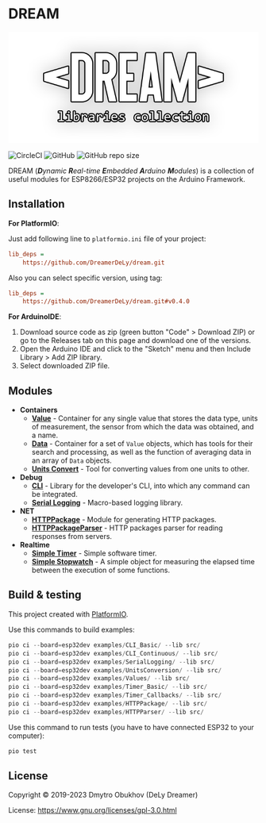 # DREAM

<p align="center">
  <img alt="logo" src="extra/logo.png">
</p>

![CircleCI](https://img.shields.io/circleci/build/github/DreamerDeLy/dream)
![GitHub](https://img.shields.io/github/license/DreamerDeLy/dream)
![GitHub repo size](https://img.shields.io/github/repo-size/DreamerDeLy/dream)

DREAM (_**D**ynamic **R**eal-time **E**mbedded **A**rduino **M**odules_) is a collection of useful modules for ESP8266/ESP32 projects on the Arduino Framework.

## Installation 

**For PlatformIO**: 

Just add following line to `platformio.ini` file of your project:

```ini
lib_deps = 
	https://github.com/DreamerDeLy/dream.git
```

Also you can select specific version, using tag:

```ini
lib_deps = 
	https://github.com/DreamerDeLy/dream.git#v0.4.0
```

**For ArduinoIDE**: 

1. Download source code as zip (green button "Code" > Download ZIP) or go to the Releases tab on this page and download one of the versions. 
2. Open the Arduino IDE and click to the "Sketch" menu and then Include Library > Add ZIP library.
3. Select downloaded ZIP file. 

## Modules

- **Containers**
  - [**Value**](/src/containers/value.h) - Container for any single value that stores the data type, units of measurement, the sensor from which the data was obtained, and a name.
  - [**Data**](src/containers/data.h) - Container for a set of `Value` objects, which has tools for their search and processing, as well as the function of averaging data in an array of `Data` objects.
  - [**Units Convert**](src/containers/units_convert.h) - Tool for converting values from one units to other. 
- **Debug**
  - [**CLI**](src/debug/cli.h) - Library for the developer's CLI, into which any command can be integrated.
  - [**Serial Logging**](src/debug/serial_logging.h) - Macro-based logging library.
- **NET**
  - [**HTTPPackage**](src/net/HTTPPackage.h) - Module for generating HTTP packages.
  - [**HTTPPackageParser**](src/net/HTTPPackageParser.h) - HTTP packages parser for reading responses from servers.
- **Realtime**
  - [**Simple Timer**](src/realtime/simple_timer.h) - Simple software timer. 
  - [**Simple Stopwatch**](src/realtime/simple_stopwatch.h) - A simple object for measuring the elapsed time between the execution of some functions. 

## Build & testing

This project created with [PlatformIO](https://platformio.org/).

Use this commands to build examples: 

```powershell
pio ci --board=esp32dev examples/CLI_Basic/ --lib src/
pio ci --board=esp32dev examples/CLI_Continuous/ --lib src/
pio ci --board=esp32dev examples/SerialLogging/ --lib src/
pio ci --board=esp32dev examples/UnitsConversion/ --lib src/
pio ci --board=esp32dev examples/Values/ --lib src/
pio ci --board=esp32dev examples/Timer_Basic/ --lib src/
pio ci --board=esp32dev examples/Timer_Callbacks/ --lib src/
pio ci --board=esp32dev examples/HTTPPackage/ --lib src/
pio ci --board=esp32dev examples/HTTPParser/ --lib src/
```

Use this command to run tests (you have to have connected ESP32 to your computer):

```powershell
pio test
```

## License 

Copyright © 2019-2023 Dmytro Obukhov (DeLy Dreamer)

License: https://www.gnu.org/licenses/gpl-3.0.html